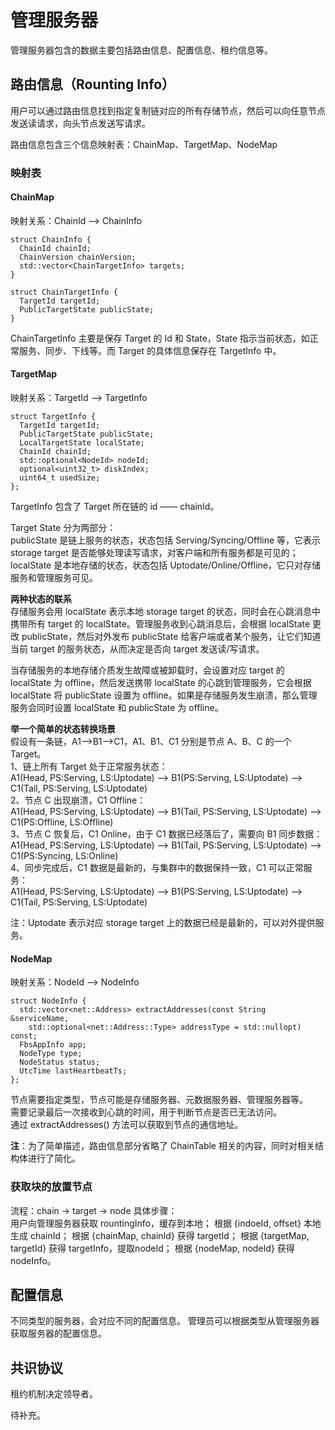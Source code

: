 # 管理服务器
管理服务器包含的数据主要包括路由信息、配置信息、租约信息等。

## 路由信息（Rounting Info）
用户可以通过路由信息找到指定复制链对应的所有存储节点，然后可以向任意节点发送读请求，向头节点发送写请求。

路由信息包含三个信息映射表：ChainMap、TargetMap、NodeMap

### 映射表

#### ChainMap   
映射关系：ChainId ——> ChainInfo   
```
struct ChainInfo {
  ChainId chainId;
  ChainVersion chainVersion;
  std::vector<ChainTargetInfo> targets;
}

struct ChainTargetInfo {
  TargetId targetId;
  PublicTargetState publicState;
}
```
ChainTargetInfo 主要是保存 Target 的 Id 和 State，State 指示当前状态，如正常服务、同步、下线等。而 Target 的具体信息保存在 TargetInfo 中。   

#### TargetMap  
映射关系：TargetId ——> TargetInfo   
```
struct TargetInfo {
  TargetId targetId;
  PublicTargetState publicState;
  LocalTargetState localState;
  ChainId chainId;
  std::optional<NodeId> nodeId;
  optional<uint32_t> diskIndex;
  uint64_t usedSize;
};
```
TargetInfo 包含了 Target 所在链的 id —— chainId。  

Target State 分为两部分：  
publicState 是链上服务的状态，状态包括 Serving/Syncing/Offline 等，它表示 storage target 是否能够处理读写请求，对客户端和所有服务都是可见的；  
localState 是本地存储的状态，状态包括 Uptodate/Online/Offline，它只对存储服务和管理服务可见。    

**两种状态的联系**   
存储服务会用 localState 表示本地 storage target 的状态，同时会在心跳消息中携带所有 target 的 localState。管理服务收到心跳消息后，会根据 localState 更改 publicState，然后对外发布 publicState 给客户端或者某个服务，让它们知道当前 target 的服务状态，从而决定是否向 target 发送读/写请求。      

当存储服务的本地存储介质发生故障或被卸载时，会设置对应 target 的 localState 为 offline，然后发送携带 localState 的心跳到管理服务，它会根据 localState 将 publicState 设置为 offline。如果是存储服务发生崩溃，那么管理服务会同时设置 localState 和 publicState 为 offline。   

**举一个简单的状态转换场景**   
假设有一条链，A1-->B1-->C1，A1、B1、C1 分别是节点 A、B、C 的一个 Target。  
1、链上所有 Target 处于正常服务状态：  
A1(Head, PS:Serving, LS:Uptodate) --> B1(PS:Serving, LS:Uptodate) --> C1(Tail, PS:Serving, LS:Uptodate)  
2、节点 C 出现崩溃，C1 Offline：  
A1(Head, PS:Serving, LS:Uptodate) --> B1(Tail, PS:Serving, LS:Uptodate) --> C1(PS:Offline, LS:Offline)  
3、节点 C 恢复后，C1 Online，由于 C1 数据已经落后了，需要向 B1 同步数据：  
A1(Head, PS:Serving, LS:Uptodate) --> B1(Tail, PS:Serving, LS:Uptodate) --> C1(PS:Syncing, LS:Online)  
4、同步完成后，C1 数据是最新的，与集群中的数据保持一致，C1 可以正常服务：  
A1(Head, PS:Serving, LS:Uptodate) --> B1(PS:Serving, LS:Uptodate) --> C1(Tail, PS:Serving, LS:Uptodate)   

注：Uptodate 表示对应 storage target 上的数据已经是最新的，可以对外提供服务。

#### NodeMap   
映射关系：NodeId ——> NodeInfo
```
struct NodeInfo {
  std::vector<net::Address> extractAddresses(const String &serviceName,
    std::optional<net::Address::Type> addressType = std::nullopt) const;
  FbsAppInfo app;
  NodeType type;
  NodeStatus status;
  UtcTime lastHeartbeatTs;
};
```
节点需要指定类型，节点可能是存储服务器、元数据服务器、管理服务器等。   
需要记录最后一次接收到心跳的时间，用于判断节点是否已无法访问。   
通过 extractAddresses() 方法可以获取到节点的通信地址。   

**注**：为了简单描述，路由信息部分省略了 ChainTable 相关的内容，同时对相关结构体进行了简化。   

### 获取块的放置节点
流程：chain -> target -> node
具体步骤：   
用户向管理服务器获取 rountingInfo，缓存到本地；
根据 {indoeId, offset} 本地生成 chainId；
根据 {chainMap, chainId} 获得 targetId；
根据 {targetMap, targetId} 获得 targetInfo，提取nodeId；
根据 {nodeMap, nodeId} 获得 nodeInfo。   

## 配置信息
不同类型的服务器，会对应不同的配置信息。
管理员可以根据类型从管理服务器获取服务器的配置信息。

## 共识协议
租约机制决定领导者。   

待补充。